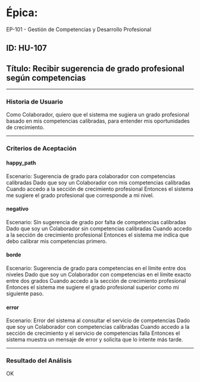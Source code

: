 # Épica: 
EP-101 - Gestión de Competencias y Desarrollo Profesional

## ID: HU-107  
## Título: Recibir sugerencia de grado profesional según competencias

---

### Historia de Usuario

Como Colaborador, quiero que el sistema me sugiera un grado profesional basado en mis competencias calibradas, para entender mis oportunidades de crecimiento.

---

### Criterios de Aceptación

#### happy_path
Escenario: Sugerencia de grado para colaborador con competencias calibradas
Dado que soy un Colaborador con mis competencias calibradas
Cuando accedo a la sección de crecimiento profesional
Entonces el sistema me sugiere el grado profesional que corresponde a mi nivel.

#### negativo
Escenario: Sin sugerencia de grado por falta de competencias calibradas
Dado que soy un Colaborador sin competencias calibradas
Cuando accedo a la sección de crecimiento profesional
Entonces el sistema me indica que debo calibrar mis competencias primero.

#### borde
Escenario: Sugerencia de grado para competencias en el límite entre dos niveles
Dado que soy un Colaborador con competencias en el límite exacto entre dos grados
Cuando accedo a la sección de crecimiento profesional
Entonces el sistema me sugiere el grado profesional superior como mi siguiente paso.

#### error
Escenario: Error del sistema al consultar el servicio de competencias
Dado que soy un Colaborador con competencias calibradas
Cuando accedo a la sección de crecimiento y el servicio de competencias falla
Entonces el sistema muestra un mensaje de error y solicita que lo intente más tarde.

---

### Resultado del Análisis  
OK

